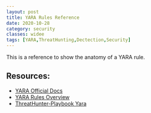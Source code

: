 ```yaml
---
layout: post
title: YARA Rules Reference
date: 2020-10-28
category: security
classes: widee
tags: [YARA,ThreatHunting,Dectection,Security]
---
```

This is a reference to show the anatomy of a YARA rule.

<script src="https://gist.github.com/ManuelBerrueta/26ad0e52b771de8cc5069603d68c95fc.js"></script>

## Resources:
- [YARA Official Docs](https://virustotal.github.io/yara/)
- [YARA Rules Overview](https://cybersecurity.att.com/blogs/security-essentials/explain-yara-rules-to-me)
- [ThreatHunter-Playbook Yara](https://github.com/OTRF/ThreatHunter-Playbook/blob/master/signatures/yara/potential_process_herpaderping.yara)

